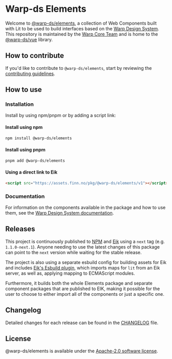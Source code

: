 # Warp-ds Elements

Welcome to [@warp-ds/elements](https://github.com/warp-ds/elements),
a collection of Web Components built with Lit to be used to build interfaces based on the [Warp Design System](https://github.com/warp-ds/).
This repository is maintained by the [Warp Core Team](https://github.com/orgs/warp-ds/teams/warp-core-team)
and is home to the [@warp-ds/vue](https://www.npmjs.com/package/@warp-ds/elements) library.


## How to contribute

If you'd like to contribute to `@warp-ds/elements`,
start by reviewing the [contributing guidelines](CONTRIBUTING.md).


## How to use

### Installation

Install by using npm/pnpm or by adding a script link:

#### Install using npm
```sh
npm install @warp-ds/elements
```

#### Install using pnpm
```sh
pnpm add @warp-ds/elements
```

#### Using a direct link to Eik
```html
<script src="https://assets.finn.no/pkg/@warp-ds/elements/v1"></script>
```

### Documentation

For information on the components available in the package and how to use them,
see the [Warp Design System documentation](https://warp-ds.github.io/tech-docs/).


## Releases

This project is continuously published to [NPM](https://www.npmjs.com/package/@warp-ds/elements) and [Eik](https://assets.finn.no/pkg/@warp-ds/elements) using a `next` tag (e.g. `1.1.0-next.1`).
Anyone needing to use the latest changes of this package can point to the `next` version while waiting for the stable release.

The project is also using a separate esbuild config for building assets for Eik and includes [Eik's Esbuild plugin](https://github.com/eik-lib/esbuild-plugin), which imports maps for `lit` from an Eik server, as well as, applying
mapping to ECMAScript modules.

Furthermore, it builds both the whole Elements package and separate component packages that are published to EIK, making it possible for the user to choose to either import all of the components or just a specific one.


## Changelog

Detailed changes for each release can be found in the [CHANGELOG](CHANGELOG.md) file.


## License

@warp-ds/elements is available under the [Apache-2.0 software license](https://github.com/warp-ds/elements/blob/main/LICENSE).
